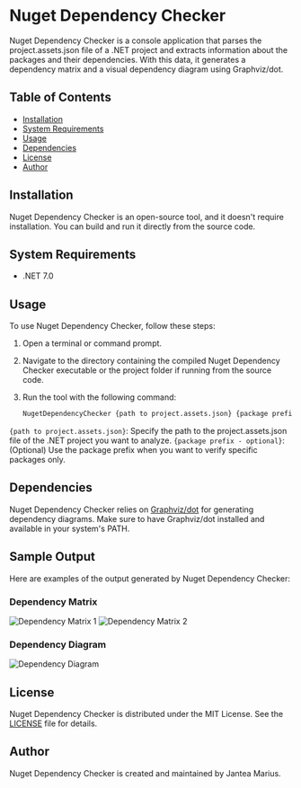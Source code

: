 # Nuget Dependency Checker

Nuget Dependency Checker is a console application that parses the project.assets.json file of a .NET project and extracts information about the packages and their dependencies. With this data, it generates a dependency matrix and a visual dependency diagram using Graphviz/dot.

## Table of Contents

- [Installation](#installation)
- [System Requirements](#system-requirements)
- [Usage](#usage)
- [Dependencies](#dependencies)
- [License](#license)
- [Author](#author)

## Installation

Nuget Dependency Checker is an open-source tool, and it doesn't require installation. You can build and run it directly from the source code.

## System Requirements

- .NET 7.0

## Usage

To use Nuget Dependency Checker, follow these steps:

1. Open a terminal or command prompt.

2. Navigate to the directory containing the compiled Nuget Dependency Checker executable or the project folder if running from the source code.

3. Run the tool with the following command:

   ```bash
   NugetDependencyChecker {path to project.assets.json} {package prefix - optional}
   
  `{path to project.assets.json}`: Specify the path to the project.assets.json file of the .NET project you want to analyze.
`{package prefix - optional}`: (Optional) Use the package prefix when you want to verify specific packages only.

## Dependencies

Nuget Dependency Checker relies on [Graphviz/dot](https://graphviz.org/download/) for generating dependency diagrams. Make sure to have Graphviz/dot installed and available in your system's PATH.

## Sample Output

Here are examples of the output generated by Nuget Dependency Checker:

### Dependency Matrix

![Dependency Matrix 1](https://1drv.ms/i/s!AtmIuVKooltxjrAihCP9Mk5-1ErW1Q?e=keAzkp)
![Dependency Matrix 2](https://1drv.ms/i/s!AtmIuVKooltxjrAjGdxOkQ8l7XcHtQ?e=gcNMWf)

### Dependency Diagram

![Dependency Diagram](https://photos.app.goo.gl/uWtxo54kjf2qi5eY8)


## License

Nuget Dependency Checker is distributed under the MIT License. See the [LICENSE](LICENSE) file for details.

## Author

Nuget Dependency Checker is created and maintained by Jantea Marius.
